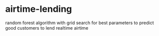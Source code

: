 # airtime-lending
random forest algorithm with grid search for best parameters to predict good customers to lend realtime airtime
